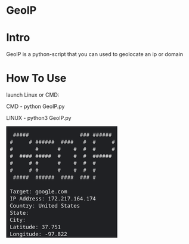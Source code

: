 # GeoIP

# Intro
GeoIP is a python-script that you can used to geolocate an ip or domain

# How To Use
launch Linux or CMD:

CMD - python GeoIP.py

LINUX - python3 GeoIP.py

![alt tag](https://github.com/un1n0wn/GeoIP/blob/main/Screenshot%202021-02-19%20at%2021.14.16.png)
